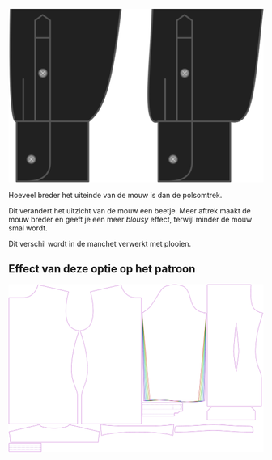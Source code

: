 ![Verschil mouw/manchet](cuffdrape.svg)

Hoeveel breder het uiteinde van de mouw is dan de polsomtrek.

<Note>

Dit verandert het uitzicht van de mouw een beetje.
Meer aftrek maakt de mouw breder en geeft je een meer *blousy* effect, terwijl minder de mouw smal wordt.

Dit verschil wordt in de manchet verwerkt met plooien.

</Note>

## Effect van deze optie op het patroon

![Deze afbeelding toont het effect van deze optie door meerdere varianten die een andere waarde hebben voor deze optie te vervangen](simon_cuffdrape_sample.svg "Effect van deze optie op het patroon")
